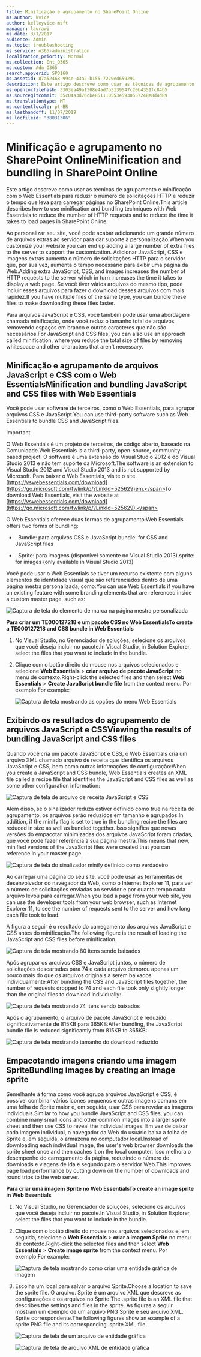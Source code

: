 ```yaml
---
title: Minificação e agrupamento no SharePoint Online
ms.author: kvice
author: kelleyvice-msft
manager: laurawi
ms.date: 3/1/2017
audience: Admin
ms.topic: troubleshooting
ms.service: o365-administration
localization_priority: Normal
ms.collection: Ent_O365
ms.custom: Adm_O365
search.appverid: SPO160
ms.assetid: 87a52468-994e-43a2-b155-7229ed659291
description: Este artigo descreve como usar as técnicas de agrupamento e minificação com o Web Essentials para reduzir o número de solicitações HTTP e reduzir o tempo que leva para carregar páginas no SharePoint Online.
ms.openlocfilehash: 3303ea49a1308e4ad7b3139547c20b4351fc84b5
ms.sourcegitcommit: 35c04a3d76cbe851110553e5930557248e8d4d89
ms.translationtype: MT
ms.contentlocale: pt-BR
ms.lasthandoff: 11/07/2019
ms.locfileid: "38031306"
---
```

# <a name="minification-and-bundling-in-sharepoint-online"></a><span data-ttu-id="10e17-103">Minificação e agrupamento no SharePoint Online</span><span class="sxs-lookup"><span data-stu-id="10e17-103">Minification and bundling in SharePoint Online</span></span>

<span data-ttu-id="10e17-104">Este artigo descreve como usar as técnicas de agrupamento e minificação com o Web Essentials para reduzir o número de solicitações HTTP e reduzir o tempo que leva para carregar páginas no SharePoint Online.</span><span class="sxs-lookup"><span data-stu-id="10e17-104">This article describes how to use minification and bundling techniques with Web Essentials to reduce the number of HTTP requests and to reduce the time it takes to load pages in SharePoint Online.</span></span>
  
<span data-ttu-id="10e17-105">Ao personalizar seu site, você pode acabar adicionando um grande número de arquivos extras ao servidor para dar suporte à personalização.</span><span class="sxs-lookup"><span data-stu-id="10e17-105">When you customize your website you can end up adding a large number of extra files to the server to support the customization.</span></span> <span data-ttu-id="10e17-106">Adicionar JavaScript, CSS e imagens extras aumenta o número de solicitações HTTP para o servidor que, por sua vez, aumenta o tempo necessário para exibir uma página da Web.</span><span class="sxs-lookup"><span data-stu-id="10e17-106">Adding extra JavaScript, CSS, and images increases the number of HTTP requests to the server which in turn increases the time it takes to display a web page.</span></span> <span data-ttu-id="10e17-107">Se você tiver vários arquivos do mesmo tipo, pode incluir esses arquivos para fazer o download desses arquivos com mais rapidez.</span><span class="sxs-lookup"><span data-stu-id="10e17-107">If you have multiple files of the same type, you can bundle these files to make downloading these files faster.</span></span>
  
<span data-ttu-id="10e17-108">Para arquivos JavaScript e CSS, você também pode usar uma abordagem chamada minificação, onde você reduz o tamanho total de arquivos removendo espaços em branco e outros caracteres que não são necessários.</span><span class="sxs-lookup"><span data-stu-id="10e17-108">For JavaScript and CSS files, you can also use an approach called minification, where you reduce the total size of files by removing whitespace and other characters that aren't necessary.</span></span>
  
## <a name="minification-and-bundling-javascript-and-css-files-with-web-essentials"></a><span data-ttu-id="10e17-109">Minificação e agrupamento de arquivos JavaScript e CSS com o Web Essentials</span><span class="sxs-lookup"><span data-stu-id="10e17-109">Minification and bundling JavaScript and CSS files with Web Essentials</span></span>

<span data-ttu-id="10e17-110">Você pode usar software de terceiros, como o Web Essentials, para agrupar arquivos CSS e JavaScript.</span><span class="sxs-lookup"><span data-stu-id="10e17-110">You can use third-party software such as Web Essentials to bundle CSS and JavaScript files.</span></span>
  
> [!IMPORTANT]
> <span data-ttu-id="10e17-111">O Web Essentials é um projeto de terceiros, de código aberto, baseado na Comunidade.</span><span class="sxs-lookup"><span data-stu-id="10e17-111">Web Essentials is a third-party, open-source, community-based project.</span></span> <span data-ttu-id="10e17-112">O software é uma extensão do Visual Studio 2012 e do Visual Studio 2013 e não tem suporte da Microsoft.</span><span class="sxs-lookup"><span data-stu-id="10e17-112">The software is an extension to Visual Studio 2012 and Visual Studio 2013 and is not supported by Microsoft.</span></span> <span data-ttu-id="10e17-113">Para baixar o Web Essentials, visite o site [https://vswebessentials.com/download](https://go.microsoft.com/fwlink/p/?LinkId=525629)em.</span><span class="sxs-lookup"><span data-stu-id="10e17-113">To download Web Essentials, visit the website at [https://vswebessentials.com/download](https://go.microsoft.com/fwlink/p/?LinkId=525629).</span></span> 
  
<span data-ttu-id="10e17-114">O Web Essentials oferece duas formas de agrupamento:</span><span class="sxs-lookup"><span data-stu-id="10e17-114">Web Essentials offers two forms of bundling:</span></span>
  
- <span data-ttu-id="10e17-115">. Bundle: para arquivos CSS e JavaScript</span><span class="sxs-lookup"><span data-stu-id="10e17-115">.bundle: for CSS and JavaScript files</span></span>
    
- <span data-ttu-id="10e17-116">. Sprite: para imagens (disponível somente no Visual Studio 2013)</span><span class="sxs-lookup"><span data-stu-id="10e17-116">.sprite: for images (only available in Visual Studio 2013)</span></span>
    
<span data-ttu-id="10e17-117">Você pode usar o Web Essentials se tiver um recurso existente com alguns elementos de identidade visual que são referenciados dentro de uma página mestra personalizada, como:</span><span class="sxs-lookup"><span data-stu-id="10e17-117">You can use Web Essentials if you have an existing feature with some branding elements that are referenced inside a custom master page, such as:</span></span>
  
![Captura de tela do elemento de marca na página mestra personalizada](media/3a6eba36-973d-482b-8556-a9394b8ba19f.png)
  
 <span data-ttu-id="10e17-119">**Para criar um TE000127218 e um pacote CSS no Web Essentials**</span><span class="sxs-lookup"><span data-stu-id="10e17-119">**To create a TE000127218 and CSS bundle in Web Essentials**</span></span>
  
1. <span data-ttu-id="10e17-120">No Visual Studio, no Gerenciador de soluções, selecione os arquivos que você deseja incluir no pacote.</span><span class="sxs-lookup"><span data-stu-id="10e17-120">In Visual Studio, in Solution Explorer, select the files that you want to include in the bundle.</span></span>
    
2. <span data-ttu-id="10e17-121">Clique com o botão direito do mouse nos arquivos selecionados e selecione **Web Essentials** \> **criar arquivo de pacote JavaScript** no menu de contexto.</span><span class="sxs-lookup"><span data-stu-id="10e17-121">Right-click the selected files and then select **Web Essentials** \> **Create JavaScript bundle file** from the context menu.</span></span> <span data-ttu-id="10e17-122">Por exemplo:</span><span class="sxs-lookup"><span data-stu-id="10e17-122">For example:</span></span> 
    
    ![Captura de tela mostrando as opções do menu Web Essentials](media/41aac84c-4538-4f78-b454-46e651f868a3.png)
  
## <a name="viewing-the-results-of-bundling-javascript-and-css-files"></a><span data-ttu-id="10e17-124">Exibindo os resultados do agrupamento de arquivos JavaScript e CSS</span><span class="sxs-lookup"><span data-stu-id="10e17-124">Viewing the results of bundling JavaScript and CSS files</span></span>

<span data-ttu-id="10e17-125">Quando você cria um pacote JavaScript e CSS, o Web Essentials cria um arquivo XML chamado arquivo de receita que identifica os arquivos JavaScript e CSS, bem como outras informações de configuração:</span><span class="sxs-lookup"><span data-stu-id="10e17-125">When you create a JavaScript and CSS bundle, Web Essentials creates an XML file called a recipe file that identifies the JavaScript and CSS files as well as some other configuration information:</span></span> 
  
![Captura de tela de arquivo de receita JavaScript e CSS](media/7ba891f8-52d8-467b-a0f6-b062dd1137a4.png)
  
<span data-ttu-id="10e17-127">Além disso, se o sinalizador reduza estiver definido como true na receita de agrupamento, os arquivos serão reduzidos em tamanho e agrupados.</span><span class="sxs-lookup"><span data-stu-id="10e17-127">In addition, if the minify flag is set to true in the bundling recipe the files are reduced in size as well as bundled together.</span></span> <span data-ttu-id="10e17-128">Isso significa que novas versões do empacotar minimizadas dos arquivos JavaScript foram criadas, que você pode fazer referência à sua página mestra.</span><span class="sxs-lookup"><span data-stu-id="10e17-128">This means that new, minified versions of the JavaScript files were created that you can reference in your master page.</span></span>
  
![Captura de tela do sinalizador minify definido como verdadeiro](media/50523af2-6412-4117-ac3d-5bd26f6d562e.png)
  
<span data-ttu-id="10e17-130">Ao carregar uma página do seu site, você pode usar as ferramentas de desenvolvedor do navegador da Web, como o Internet Explorer 11, para ver o número de solicitações enviadas ao servidor e por quanto tempo cada arquivo levou para carregar.</span><span class="sxs-lookup"><span data-stu-id="10e17-130">When you load a page from your web site, you can use the developer tools from your web browser, such as Internet Explorer 11, to see the number of requests sent to the server and how long each file took to load.</span></span>
  
<span data-ttu-id="10e17-131">A figura a seguir é o resultado do carregamento dos arquivos JavaScript e CSS antes do minificação.</span><span class="sxs-lookup"><span data-stu-id="10e17-131">The following figure is the result of loading the JavaScript and CSS files before minification.</span></span>
  
![Captura de tela mostrando 80 itens sendo baixados](media/e2df3912-1923-46e6-8cf2-3015a31554e1.png)
  
<span data-ttu-id="10e17-133">Após agrupar os arquivos CSS e JavaScript juntos, o número de solicitações descartadas para 74 e cada arquivo demorou apenas um pouco mais do que os arquivos originais a serem baixados individualmente:</span><span class="sxs-lookup"><span data-stu-id="10e17-133">After bundling the CSS and JavaScript files together, the number of requests dropped to 74 and each file took only slightly longer than the original files to download individually:</span></span>
  
![Captura de tela mostrando 74 itens sendo baixados](media/686c4387-70e8-4a74-9d45-059f33a91184.png)
  
<span data-ttu-id="10e17-135">Após o agrupamento, o arquivo de pacote JavaScript é reduzido significativamente de 815KB para 365KB:</span><span class="sxs-lookup"><span data-stu-id="10e17-135">After bundling, the JavaScript bundle file is reduced significantly from 815KB to 365KB:</span></span>
  
![Captura de tela mostrando tamanho do download reduzido](media/5e7dbd98-faff-4f68-b320-108fb252e395.png)
  
## <a name="bundling-images-by-creating-an-image-sprite"></a><span data-ttu-id="10e17-137">Empacotando imagens criando uma imagem Sprite</span><span class="sxs-lookup"><span data-stu-id="10e17-137">Bundling images by creating an image sprite</span></span>

<span data-ttu-id="10e17-138">Semelhante à forma como você agrupa arquivos JavaScript e CSS, é possível combinar vários ícones pequenos e outras imagens comuns em uma folha de Sprite maior e, em seguida, usar CSS para revelar as imagens individuais.</span><span class="sxs-lookup"><span data-stu-id="10e17-138">Similar to how you bundle JavaScript and CSS files, you can combine many small icons and other common images into a larger sprite sheet and then use CSS to reveal the individual images.</span></span> <span data-ttu-id="10e17-139">Em vez de baixar cada imagem individual, o navegador da Web do usuário baixa a folha de Sprite e, em seguida, o armazena no computador local.</span><span class="sxs-lookup"><span data-stu-id="10e17-139">Instead of downloading each individual image, the user's web browser downloads the sprite sheet once and then caches it on the local computer.</span></span> <span data-ttu-id="10e17-140">Isso melhora o desempenho do carregamento da página, reduzindo o número de downloads e viagens de ida e segundo para o servidor Web.</span><span class="sxs-lookup"><span data-stu-id="10e17-140">This improves page load performance by cutting down on the number of downloads and round trips to the web server.</span></span>
  
 <span data-ttu-id="10e17-141">**Para criar uma imagem Sprite no Web Essentials**</span><span class="sxs-lookup"><span data-stu-id="10e17-141">**To create an image sprite in Web Essentials**</span></span>
  
1. <span data-ttu-id="10e17-142">No Visual Studio, no Gerenciador de soluções, selecione os arquivos que você deseja incluir no pacote.</span><span class="sxs-lookup"><span data-stu-id="10e17-142">In Visual Studio, in Solution Explorer, select the files that you want to include in the bundle.</span></span>
    
2. <span data-ttu-id="10e17-143">Clique com o botão direito do mouse nos arquivos selecionados e, em seguida, selecione o **Web Essentials** \> **criar a imagem Sprite** no menu de contexto.</span><span class="sxs-lookup"><span data-stu-id="10e17-143">Right-click the selected files and then select **Web Essentials** \> **Create image sprite** from the context menu.</span></span> <span data-ttu-id="10e17-144">Por exemplo:</span><span class="sxs-lookup"><span data-stu-id="10e17-144">For example:</span></span> 
    
    ![Captura de tela mostrando como criar uma entidade gráfica de imagem](media/de0fe741-4ef7-4e3b-bafa-ef9f4822dac6.png)
  
3. <span data-ttu-id="10e17-146">Escolha um local para salvar o arquivo Sprite.</span><span class="sxs-lookup"><span data-stu-id="10e17-146">Choose a location to save the sprite file.</span></span> <span data-ttu-id="10e17-147">O arquivo. Sprite é um arquivo XML que descreve as configurações e os arquivos no Sprite.</span><span class="sxs-lookup"><span data-stu-id="10e17-147">The .sprite file is an XML file that describes the settings and files in the sprite.</span></span> <span data-ttu-id="10e17-148">As figuras a seguir mostram um exemplo de um arquivo PNG Sprite e seu arquivo XML. Sprite correspondente.</span><span class="sxs-lookup"><span data-stu-id="10e17-148">The following figures show an example of a sprite PNG file and its corresponding .sprite XML file.</span></span>
    
    ![Captura de tela de um arquivo de entidade gráfica](media/0876bb2a-d1b9-4169-8e95-9c290d628d90.png)
  
    ![Captura de tela de arquivo XML de entidade gráfica](media/d1f94776-280d-4d56-abb5-384f145d9989.png)
  

